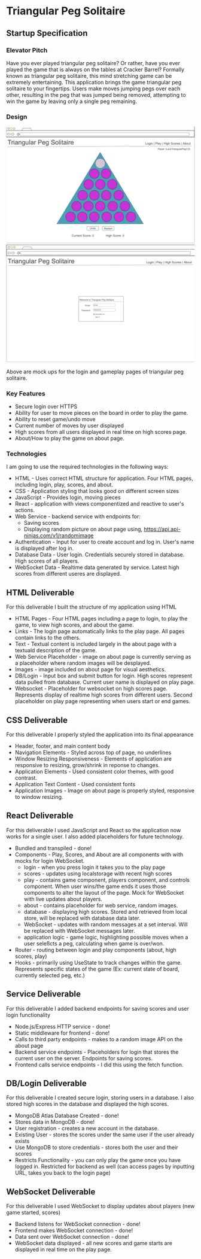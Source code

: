 # Triangular Peg Solitaire

## Startup Specification

### Elevator Pitch

Have you ever played triangular peg solitaire? Or rather, have you ever played the game that is always on the tables at Cracker Barrel? Formally known as triangular peg solitaire, this mind stretching game can be extremely entertaining. This application brings the game triangular peg solitaire to your fingertips. Users make moves jumping pegs over each other, resulting in the peg that was jumped being removed, attempting to win the game by leaving only a single peg remaining. 

### Design

![Play Mock](TriangularPegPlayMock.png)
![Login Mock](TriangularPegLoginMock.png)

Above are mock ups for the login and gameplay pages of triangular peg solitaire. 

### Key Features
- Secure login over HTTPS
- Ability for user to move pieces on the board in order to play the game.
- Ability to reset game/undo move
- Current number of moves by user displayed
- High scores from all users displayed in real time on high scores page.
- About/How to play the game on about page. 


### Technologies
I am going to use the required technologies in the following ways:
- HTML - Uses correct HTML structure for application. Four HTML pages, including login, play, scores, and about.
- CSS - Application styling that looks good on different screen sizes
- JavaScript - Provides login, moving pieces
- React - application with views componentized and reactive to user's actions.
- Web Service - backend service with endpoints for: 
  - Saving scores
  - Displaying random picture on about page using, https://api.api-ninjas.com/v1/randomimage
- Authentication - Input for user to create account and log in. User's name is displayed after log in.
- Database Data - User login. Credentials securely stored in database. High scores of all players. 
- WebSocket Data - Realtime data generated by service. Latest high scores from different useres are displayed. 
## HTML Deliverable
For this deliverable I built the structure of my application using HTML

- HTML Pages - Four HTML pages including a page to login, to play the game, to view high scores, and about the game.
- Links - The login page automatically links to the play page. All pages contain links to the others.
- Text - Textual content is included largely in the about page with a textuald description of the game.
- Web Service Placeholder - image on about page is currently serving as a placeholder where random images will be desplayed.
- Images - image included on about page for visual aesthetics.
- DB/Login - Input box and submit button for login. High scores represent data pulled from database. Current user name is displayed on play page.
- Websocket - Placeholder for websocket on high scores page. Represents display of realtime high scores from different users. Second placeholder on play page representing when users start or end games.

## CSS Deliverable
For this deliverable I properly styled the application into its final appearance
- Header, footer, and main content body
- Navigation Elements - Styled across top of page, no underlines
- Window Resizing Responsiveness - Elements of application are responsive to resizing, grow/shrink in reponse to changes.
- Application Elements - Used consistent color themes, with good contrast.
- Application Text Content - Used consistent fonts
- Application Images - Image on about page is properly styled, responsive to window resizing.

## React Deliverable
For this deliverable I used JavaScript and React so the application now works for a single user. I also added placeholders for future technology.
- Bundled and transpiled - done!
- Components - Play, Scores, and About are all components with with mocks for login WebSocket.
  - login - when you press login it takes you to the play page
  - scores - updates using localstorage with recent high scores
  - play - contains game component, players component, and controls component. When user wins/the game ends it uses those components to alter the layout of the page. Mock for WebSocket with live updates about players. 
  - about - contains placeholder for web service, random images. 
  - database - displaying high scores. Stored and retrieved from local store, will be replaced with database data later.
  - WebSocket - updates with random messages at a set interval. Will be replaced with WebSocket messages later.
  - application logic - game logic, highlighting possible moves when a user seleßcts a peg, calculating when game is over/won. 
- Router - routing between login and play components (about, high scores, play)
- Hooks - primarily using UseState to track changes within the game. Represents specific states of the game (Ex: current state of board, currently selected peg, etc.)

## Service Deliverable
For this deliverable I added backend endpoints for saving scores and user login functionality
- Node.js/Express HTTP service - done!
- Static middleware for frontend - done!
- Calls to third party endpoints - makes to a random image API on the about page
- Backend service endpoints - Placeholders for login that stores the current user on the server. Endpoints for saving scores.
- Frontend calls service endpoints - I did this using the fetch function.

## DB/Login Deliverable
For this deliverable I created secure login, storing users in a database. I also stored high scores in the database and displayed the high scores.
- MongoDB Atlas Database Created - done!
- Stores data in MongoDB - done!
- User registration - creates a new account in the database.
- Existing User - stores the scores under the same user if the user already exists
- Use MongoDB to store credentials - stores both the user and their scores
- Restricts Functionality - you can only play the game once you have logged in. Restricted for backend as well (can access pages by inputting URL, takes you back to the login page)

## WebSocket Deliverable
For this deliverable I used WebSocket to display updates about players (new game started, scores)
- Backend listens for WebSocket connection - done!
- Frontend makes WebSocket connection - done!
- Data sent over WebSocket connection - done!
- WebSocket data displayed - all new scores and game starts are displayed in real time on the play page. 